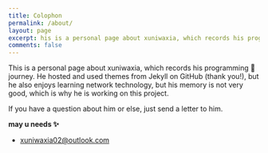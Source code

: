 ```yaml
---
title: Colophon
permalink: /about/
layout: page
excerpt: his is a personal page about xuniwaxia, which records his programming  🎒 journey. 
comments: false
---
```


This is a personal page about xuniwaxia, which records his programming  🎒 journey. He hosted and used themes from Jekyll on GitHub (thank you!), but he also enjoys learning network technology, but his memory is not very good, which is why he is working on this project.

If you have a question about him or else, just send a letter to him.

**may u needs ✨**

-  [xuniwaxia02@outlook.com](mailto:xuniwaxia02@outlook.com) 

  

  
